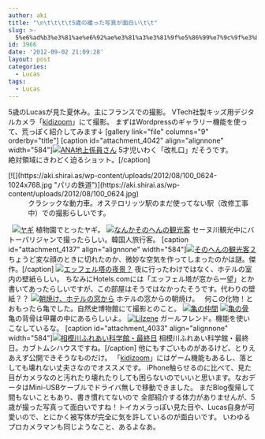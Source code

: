 ```yaml
---
author: aki
title: "\n\t\t\t\t5歳の撮った写真が面白い\t\t"
slug: >-
  5%e6%ad%b3%e3%81%ae%e6%92%ae%e3%81%a3%e3%81%9f%e5%86%99%e7%9c%9f%e3%81%8c%e9%9d%a2%e7%99%bd%e3%81%84
id: 3966
date: '2012-09-02 21:09:28'
layout: post
categories:
  - Lucas
tags:
  - Lucas
---
```


5歳のLucasが見た夏休み。主にフランスでの撮影。 VTech社製キッズ用デジタルカメラ「[kidizoom](http://j.mp/OMDUMY "kidizoom")」にて撮影。 まずはWordpressのギャラリー機能を使って、荒っぽく紹介してみます↓ [gallery link="file" columns="9" orderby="title"] [caption id="attachment_4042" align="alignnone" width="584"][![](https://aki.shirai.as/wp-content/uploads/2012/08/100_0275-1024x768.jpg "ANA地上係員さん")](https://aki.shirai.as/wp-content/uploads/2012/08/100_0275.jpg) 5才児いわく「改札口」だそうです。  
絶対領域にきわどく迫るショット。[/caption]

<div>

<dl id="attachment_4110">

<dt>[![](https://aki.shirai.as/wp-content/uploads/2012/08/100_0624-1024x768.jpg "パリの鉄道")](https://aki.shirai.as/wp-content/uploads/2012/08/100_0624.jpg)</dt>

<dd>クラシックな動力車。オステロリッツ駅のまだ使ってない駅（改修工事中）での撮影らしいです。</dd>

</dl>

</div>

  [![](https://aki.shirai.as/wp-content/uploads/2012/08/100_0655-1024x768.jpg "ヤギ")](https://aki.shirai.as/wp-content/uploads/2012/08/100_0655.jpg) 植物園でとったヤギ。 [![](https://aki.shirai.as/wp-content/uploads/2012/08/100_0499-1024x768.jpg "なんかそのへんの観光客")](https://aki.shirai.as/wp-content/uploads/2012/08/100_0499.jpg) セーヌ川観光中にバトーパリジャンで撮ったらしい。韓国人旅行客。 [caption id="attachment_4137" align="alignnone" width="584"][![](https://aki.shirai.as/wp-content/uploads/2012/09/100_0490-1024x768.jpg "そのへんの観光客２")](https://aki.shirai.as/wp-content/uploads/2012/09/100_0490.jpg) ちょうど変な顔のときに切れたのか、微妙な空気を作ってしまったのかは謎。傑作。[/caption] [![](https://aki.shirai.as/wp-content/uploads/2012/08/100_0337-1024x768.jpg "エッフェル塔の夜景？")](https://aki.shirai.as/wp-content/uploads/2012/08/100_0337.jpg) 夜に行ったわけではなく、ホテルの室内の壁紙らしい。 ちなみにHotels.comには「エッフェル塔が窓から一望」とか書いてあったらしいですが、この部屋はそうではなかったそうです。代わりの壁紙？？ [![](https://aki.shirai.as/wp-content/uploads/2012/08/100_0313-1024x768.jpg "朝焼け、ホテルの窓から")](https://aki.shirai.as/wp-content/uploads/2012/08/100_0313.jpg) ホテルの窓からの朝焼け。   何この化物！とおもったら亀でした。自然史博物館にて撮影とのこと。 [![](https://aki.shirai.as/wp-content/uploads/2012/08/100_0663-1024x768.jpg "亀の仲間")](https://aki.shirai.as/wp-content/uploads/2012/08/100_0663.jpg) [![](https://aki.shirai.as/wp-content/uploads/2012/08/100_0662-1024x768.jpg "亀の骨")](https://aki.shirai.as/wp-content/uploads/2012/08/100_0662.jpg) 亀の背骨は甲羅の中にあるらしいよ。 [![](https://aki.shirai.as/wp-content/uploads/2012/08/100_0708-1024x768.jpg "Lilzene")](https://aki.shirai.as/wp-content/uploads/2012/08/100_0708.jpg) ガールフレンド。機能を使いこなしているな。 [caption id="attachment_4033" align="alignnone" width="584"][![](https://aki.shirai.as/wp-content/uploads/2012/08/100_0754-1024x768.jpg "相模川ふれあい科学館・最終日")](https://aki.shirai.as/wp-content/uploads/2012/08/100_0754.jpg) 相模川ふれあい科学館・最終日。カブトムシハウスですね。[/caption] 他にもすごいものがあるけど、とりえあえず公開できそうなものだけ。 「[kidizoom](http://j.mp/OMDUMY "kidizoom")」にはゲーム機能もあるし、落としても壊れない丈夫さなのでオススメです。 iPhone触らせるのに比べて、見た目がカメラなのと汚れたり壊れたりしても困らないのでいいと思います。なおデータはMini-USBケーブルでドライバ無しで移動できました。 まだBlog復帰して間もないこともあり、書き慣れてないので 全部紹介する体力がありませんが、5歳が撮った写真って面白いですね！トイカメラっぽい見た目や、Lucas自身が可愛いので、とにかく被写体が完全に気を許しているのが面白いです。 いわゆるプロカメラマンも同じようなこと、あるよなあ。